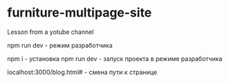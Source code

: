 # furniture-multipage-site

Lesson from a yotube channel

npm run dev - режим разработчика

npm i - установка
npm run dev - запуск проекта в режиме разработчика

localhost:3000/blog.html# - смена пути к странице
